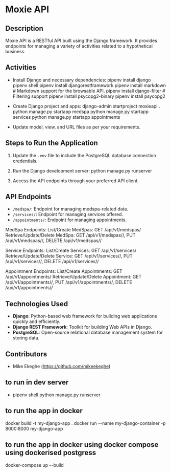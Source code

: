 # Moxie API

## Description

Moxie API is a RESTful API built using the Django framework. It provides endpoints for managing a variety of activities related to a hypothetical business.

## Activities

- Install Django and necessary dependencies:
pipenv install django
pipenv shell
pipenv install djangorestframework
pipenv install markdown # Markdown support for the browsable API.
pipenv install django-filter # Filtering support
pipenv install psycopg2-binary
pipenv install psycopg2


- Create Django project and apps:
django-admin startproject moxieapi .
python manage.py startapp medspa
python manage.py startapp services
python manage.py startapp appointments


- Update model, view, and URL files as per your requirements.

## Steps to Run the Application

1. Update the `.env` file to include the PostgreSQL database connection credentials.
2. Run the Django development server:
python manage.py runserver

3. Access the API endpoints through your preferred API client.

## API Endpoints

- `/medspa/`: Endpoint for managing medspa-related data.
- `/services/`: Endpoint for managing services offered.
- `/appointments/`: Endpoint for managing appointments.

MedSpa Endpoints:
List/Create MedSpas: GET /api/v1/medspas/
Retrieve/Update/Delete MedSpa: GET /api/v1/medspas/<id>/, PUT /api/v1/medspas/<id>/, DELETE /api/v1/medspas/<id>/

Service Endpoints:
List/Create Services: GET /api/v1/services/
Retrieve/Update/Delete Service: GET /api/v1/services/<id>/, PUT /api/v1/services/<id>/, DELETE /api/v1/services/<id>/

Appointment Endpoints:
List/Create Appointments: GET /api/v1/appointments/
Retrieve/Update/Delete Appointment: GET /api/v1/appointments/<id>/, PUT /api/v1/appointments/<id>/, DELETE /api/v1/appointments/<id>/

## Technologies Used

- **Django**: Python-based web framework for building web applications quickly and efficiently.
- **Django REST Framework**: Toolkit for building Web APIs in Django.
- **PostgreSQL**: Open-source relational database management system for storing data.

## Contributors

- Mike Ekeghe (https://github.com/mikeekeghe)

## to run in dev server
- pipenv shell
python manage.py runserver

## to run the app in docker
docker build -t my-django-app .
docker run --name my-django-container -p 8000:8000 my-django-app

## to run the app in docker using docker compose using dockerised postgress
docker-compose up --build

